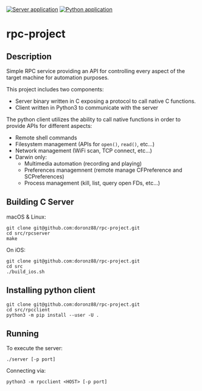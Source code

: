 [![Server application](https://img.shields.io/github/workflow/status/doronz88/rpc-project/Server%20application?label=python%20package&style=plastic)](https://github.com/doronz88/rpc-project/actions/workflows/server-app.yml "Server application action")
[![Python application](https://img.shields.io/github/workflow/status/doronz88/rpc-project/Python%20application?label=server%20build&style=plastic)](https://github.com/doronz88/rpc-project/actions/workflows/python-app.yml "Python application action")

# rpc-project

## Description

Simple RPC service providing an API for controlling every aspect of the target machine for automation purposes.

This project includes two components:

* Server binary written in C exposing a protocol to call native C functions.
* Client written in Python3 to communicate with the server

The python client utilizes the ability to call native functions in order to provide APIs for different aspects:

* Remote shell commands
* Filesystem management (APIs for `open()`, `read()`, etc...)
* Network management (WiFi scan, TCP connect, etc...)
* Darwin only:
  * Multimedia automation (recording and playing)
  * Preferences managemnent (remote manage CFPreference and SCPreferences)
  * Process management (kill, list, query open FDs, etc...)

## Building C Server

macOS & Linux:

```shell
git clone git@github.com:doronz88/rpc-project.git
cd src/rpcserver
make
```

On iOS:

```shell
git clone git@github.com:doronz88/rpc-project.git
cd src
./build_ios.sh
```

## Installing python client

```shell
git clone git@github.com:doronz88/rpc-project.git
cd src/rpcclient
python3 -m pip install --user -U .
```

## Running

To execute the server:

```shell
./server [-p port]
```

Connecting via:

```shell
python3 -m rpcclient <HOST> [-p port]
```
